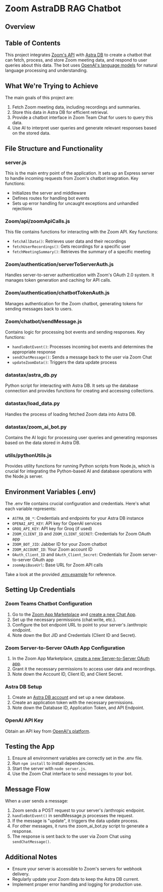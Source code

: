 # Zoom AstraDB RAG Chatbot

## Overview



## Table of Contents

This project integrates [Zoom's API](https://developers.zoom.us/docs/api/) with [Astra DB](https://www.datastax.com/products/datastax-astra) to create a chatbot that can fetch, process, and store Zoom meeting data, and respond to user queries about this data. The bot uses [OpenAI's language models](https://platform.openai.com/docs/models) for natural language processing and understanding.


## What We're Trying to Achieve

The main goals of this project are:

1. Fetch Zoom meeting data, including recordings and summaries.
2. Store this data in Astra DB for efficient retrieval.
3. Provide a chatbot interface in Zoom Team Chat for users to query this data.
4. Use AI to interpret user queries and generate relevant responses based on the stored data.

## File Structure and Functionality

### server.js

This is the main entry point of the application. It sets up an Express server to handle incoming requests from Zoom's chatbot integration. Key functions:

- Initializes the server and middleware
- Defines routes for handling bot events
- Sets up error handling for uncaught exceptions and unhandled rejections

### Zoom/api/zoomApiCalls.js

This file contains functions for interacting with the Zoom API. Key functions:

- `fetchAllData()`: Retrieves user data and their recordings
- `fetchUserRecordings()`: Gets recordings for a specific user
- `fetchMeetingSummary()`: Retrieves the summary of a specific meeting

### Zoom/authentication/serverToServerAuth.js

Handles server-to-server authentication with Zoom's OAuth 2.0 system. It manages token generation and caching for API calls.

### Zoom/authentication/chatbotTokenAuth.js

Manages authentication for the Zoom chatbot, generating tokens for sending messages back to users.

### Zoom/chatbot/sendMessage.js

Contains logic for processing bot events and sending responses. Key functions:

- `handleBotEvent()`: Processes incoming bot events and determines the appropriate response
- `sendChatMessage()`: Sends a message back to the user via Zoom Chat
- `updateZoomData()`: Triggers the data update process

### datastax/astra_db.py

Python script for interacting with Astra DB. It sets up the database connection and provides functions for creating and accessing collections.

### datastax/load_data.py

Handles the process of loading fetched Zoom data into Astra DB.

### datastax/zoom_ai_bot.py

Contains the AI logic for processing user queries and generating responses based on the data stored in Astra DB.

### utils/pythonUtils.js

Provides utility functions for running Python scripts from Node.js, which is crucial for integrating the Python-based AI and database operations with the Node.js server.

## Environment Variables (.env)

The .env file contains crucial configuration and credentials. Here's what each variable represents:

- `ASTRA_DB_*`: Credentials and endpoints for your Astra DB instance
- `OPENAI_API_KEY`: API key for OpenAI services
- `GROQ_API_KEY`: API key for Groq (if used)
- `ZOOM_CLIENT_ID` and `ZOOM_CLIENT_SECRET`: Credentials for Zoom OAuth app
- `ZOOM_BOT_JID`: Jabber ID for your Zoom chatbot
- `ZOOM_ACCOUNT_ID`: Your Zoom account ID
- `OAuth_Client_ID` and `OAuth_Client_Secret`: Credentials for Zoom server-to-server OAuth app
- `zoomApiBaseUrl`: Base URL for Zoom API calls

Take a look at the provided [.env.example](./.env.example) for reference.

## Setting Up Credentials

### Zoom Teams Chatbot Configuration

1. Go to the [Zoom App Marketplace](https://marketplace.zoom.us/) and [create a new Chat App](https://developers.zoom.us/docs/team-chat-apps/create/).
2. Set up the necessary permissions (chat:write, etc.).
3. Configure the bot endpoint URL to point to your server's /anthropic endpoint.
4. Note down the Bot JID and Credentials (Client ID and Secret).

### Zoom Server-to-Server OAuth App Configuration

1. In the Zoom App Marketplace, [create a new Server-to-Server OAuth app](https://developers.zoom.us/docs/internal-apps/s2s-oauth/).
2. Grant it the necessary permissions to access user data and recordings.
3. Note down the Account ID, Client ID, and Client Secret.

### Astra DB Setup

1. Create an [Astra DB account](https://docs.datastax.com/en/astra-db-serverless/index.html) and set up a new database.
2. Create an application token with the necessary permissions.
3. Note down the Database ID, Application Token, and API Endpoint.

### OpenAI API Key

Obtain an API key from [OpenAI's platform](https://platform.openai.com/).

## Testing the App

1. Ensure all environment variables are correctly set in the .env file.
2. Run `npm install` to install dependencies.
3. Start the server with `node server.js`.
4. Use the Zoom Chat interface to send messages to your bot.

## Message Flow

When a user sends a message:

1. Zoom sends a POST request to your server's /anthropic endpoint.
2. `handleBotEvent()` in sendMessage.js processes the request.
3. If the message is "update", it triggers the data update process.
4. For other messages, it runs the zoom_ai_bot.py script to generate a response.
5. The response is sent back to the user via Zoom Chat using `sendChatMessage()`.

## Additional Notes

- Ensure your server is accessible to Zoom's servers for webhook delivery.
- Regularly update your Zoom data to keep the Astra DB current.
- Implement proper error handling and logging for production use.


